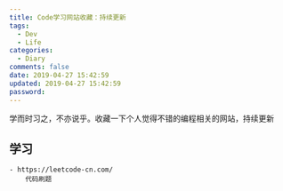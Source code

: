 ```yaml
---
title: Code学习网站收藏：持续更新
tags:
  - Dev
  - Life
categories:
  - Diary
comments: false
date: 2019-04-27 15:42:59
updated: 2019-04-27 15:42:59
password:
---
```


学而时习之，不亦说乎。收藏一下个人觉得不错的编程相关的网站，持续更新

<!-- more -->


## 学习

	- https://leetcode-cn.com/
		代码刷题
